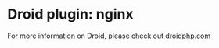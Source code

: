 Droid plugin: nginx
===================

For more information on Droid, please check out [droidphp.com](http://droidphp.com)
